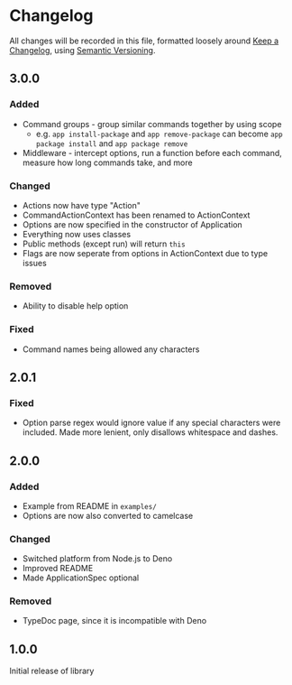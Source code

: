 # Changelog
All changes will be recorded in this file, formatted loosely around [Keep a Changelog](https://keepachangelog.com/en/1.0.0/), using [Semantic Versioning](https://semver.org/spec/v2.0.0.html).

## 3.0.0

### Added
- Command groups - group similar commands together by using scope
    - e.g. `app install-package` and `app remove-package` can become `app package install` and `app package remove`
- Middleware - intercept options, run a function before each command, measure how long commands take, and more

### Changed
- Actions now have type "Action"
- CommandActionContext has been renamed to ActionContext
- Options are now specified in the constructor of Application
- Everything now uses classes
- Public methods (except run) will return `this`
- Flags are now seperate from options in ActionContext due to type issues

### Removed
- Ability to disable help option 

### Fixed
- Command names being allowed any characters

## 2.0.1
### Fixed
- Option parse regex would ignore value if any special characters were included. Made more lenient, only disallows whitespace and dashes.

## 2.0.0 
### Added
- Example from README in `examples/`
- Options are now also converted to camelcase

### Changed
- Switched platform from Node.js to Deno
- Improved README
- Made ApplicationSpec optional

### Removed
- TypeDoc page, since it is incompatible with Deno

## 1.0.0
Initial release of library
